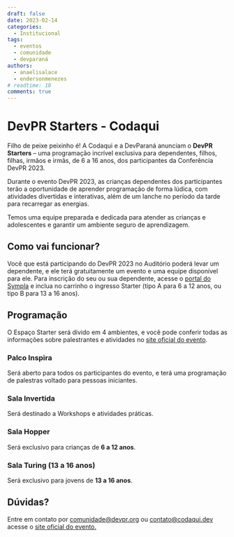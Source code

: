 ```yaml
---
draft: false 
date: 2023-02-14
categories:
  - Institucional
tags:
  - eventos
  - comunidade
  - devparaná
authors:
  - anaelisalace
  - endersonmenezes
# readtime: 10
comments: true
---
```


# DevPR Starters - Codaqui

Filho de peixe peixinho é! A Codaqui e a DevParaná anunciam o **DevPR Starters** – uma programação incrível exclusiva para dependentes, filhos, filhas, irmãos e irmãs, de 6 a 16 anos, dos participantes da Conferência DevPR 2023.

<!-- more -->

Durante o evento DevPR 2023, as crianças dependentes dos participantes terão a oportunidade de aprender programação de forma lúdica, com atividades divertidas e interativas, além de um lanche no período da tarde para recarregar as energias.

Temos uma equipe preparada e dedicada para atender as crianças e adolescentes e garantir um ambiente seguro de aprendizagem.

## Como vai funcionar?

Você que está participando do DevPR 2023 no Auditório poderá levar um dependente, e ele terá gratuitamente um evento e uma equipe disponível para ele.
Para inscrição do seu ou sua dependente, acesse o [portal do Sympla](https://www.sympla.com.br/evento/devparana-conference-2023/1810983) e inclua no carrinho o ingresso Starter (tipo A para 6 a 12 anos, ou tipo B para 13 a 16 anos).

## Programação

O Espaço Starter será divido em 4 ambientes, e você pode conferir todas as informações sobre palestrantes e atividades no [site oficial do evento](https://devpr.org).

### Palco Inspira

Será aberto para todos os participantes do evento, e terá uma programação de palestras voltado para pessoas iniciantes.

### Sala Invertida

Será destinado a Workshops e atividades práticas.

### Sala Hopper

Será exclusivo para crianças de **6 a 12 anos**.

### Sala Turing (13 a 16 anos)

Será exclusivo para jovens de **13 a 16 anos**.

## Dúvidas?

Entre em contato por [comunidade@devpr.org](mailto:contato@codaqui.dev) ou [contato@codaqui.dev](mailto:contato@codaqui.dev) acesse o [site oficial do evento.](https://devpr.org)







